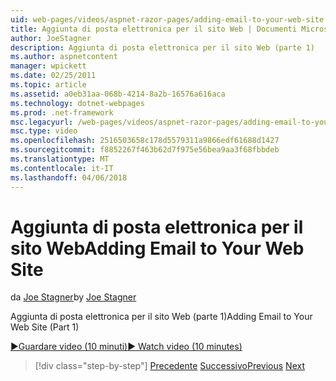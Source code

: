 ```yaml
---
uid: web-pages/videos/aspnet-razor-pages/adding-email-to-your-web-site
title: Aggiunta di posta elettronica per il sito Web | Documenti Microsoft
author: JoeStagner
description: Aggiunta di posta elettronica per il sito Web (parte 1)
ms.author: aspnetcontent
manager: wpickett
ms.date: 02/25/2011
ms.topic: article
ms.assetid: a0eb31aa-068b-4214-8a2b-16576a616aca
ms.technology: dotnet-webpages
ms.prod: .net-framework
msc.legacyurl: /web-pages/videos/aspnet-razor-pages/adding-email-to-your-web-site
msc.type: video
ms.openlocfilehash: 2516503658c178d5579311a9866edf61688d1427
ms.sourcegitcommit: f8852267f463b62d7f975e56bea9aa3f68fbbdeb
ms.translationtype: MT
ms.contentlocale: it-IT
ms.lasthandoff: 04/06/2018
---
```

<a name="adding-email-to-your-web-site"></a><span data-ttu-id="85723-103">Aggiunta di posta elettronica per il sito Web</span><span class="sxs-lookup"><span data-stu-id="85723-103">Adding Email to Your Web Site</span></span>
====================
<span data-ttu-id="85723-104">da [Joe Stagner](https://github.com/JoeStagner)</span><span class="sxs-lookup"><span data-stu-id="85723-104">by [Joe Stagner](https://github.com/JoeStagner)</span></span>

<span data-ttu-id="85723-105">Aggiunta di posta elettronica per il sito Web (parte 1)</span><span class="sxs-lookup"><span data-stu-id="85723-105">Adding Email to Your Web Site (Part 1)</span></span>

[<span data-ttu-id="85723-106">&#9654;Guardare video (10 minuti)</span><span class="sxs-lookup"><span data-stu-id="85723-106">&#9654; Watch video (10 minutes)</span></span>](https://channel9.msdn.com/Blogs/ASP-NET-Site-Videos/adding-email-to-your-web-site)

> [!div class="step-by-step"]
> <span data-ttu-id="85723-107">[Precedente](working-with-video.md)
> [Successivo](adding-search-to-your-web-site.md)</span><span class="sxs-lookup"><span data-stu-id="85723-107">[Previous](working-with-video.md)
[Next](adding-search-to-your-web-site.md)</span></span>
